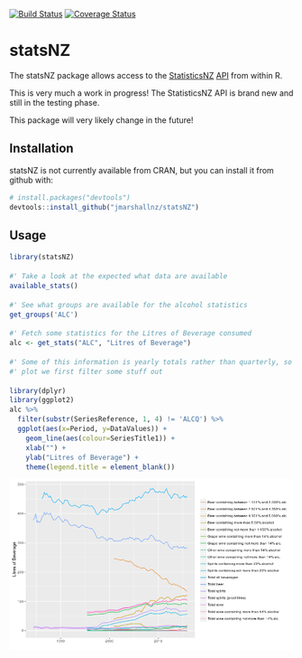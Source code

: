 
<!-- README.md is generated from README.Rmd. Please edit that file -->
[![Build Status](https://travis-ci.org/jmarshallnz/statsNZ.svg?branch=master)](https://travis-ci.org/jmarshallnz/statsNZ) [![Coverage Status](https://img.shields.io/codecov/c/github/jmarshallnz/statsNZ/master.svg)](https://codecov.io/github/jmarshallnz/statsNZ?branch=master)

statsNZ
=======

The statsNZ package allows access to the [StatisticsNZ](http://www.stats.govt.nz/) [API](https://statisticsnz.portal.azure-api.net/) from within R.

This is very much a work in progress! The StatisticsNZ API is brand new and still in the testing phase.

This package will very likely change in the future!

Installation
------------

statsNZ is not currently available from CRAN, but you can install it from github with:

``` r
# install.packages("devtools")
devtools::install_github("jmarshallnz/statsNZ")
```

Usage
-----

``` r
library(statsNZ)

#' Take a look at the expected what data are available
available_stats()

#' See what groups are available for the alcohol statistics
get_groups('ALC')

#' Fetch some statistics for the Litres of Beverage consumed
alc <- get_stats("ALC", "Litres of Beverage")

#' Some of this information is yearly totals rather than quarterly, so to
#' plot we first filter some stuff out

library(dplyr)
library(ggplot2)
alc %>%
  filter(substr(SeriesReference, 1, 4) != 'ALCQ') %>%
  ggplot(aes(x=Period, y=DataValues)) +
    geom_line(aes(colour=SeriesTitle1)) +
    xlab("") +
    ylab("Litres of Beverage") + 
    theme(legend.title = element_blank())
```

![](README-alcohol-1.png)
